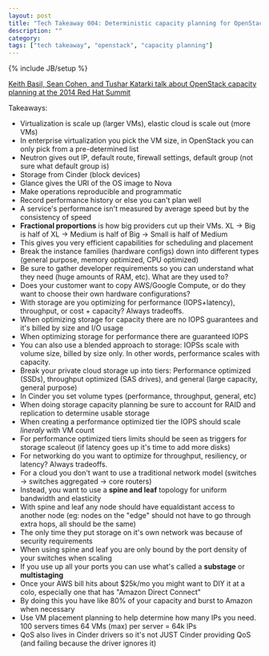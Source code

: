 ```yaml
---
layout: post
title: "Tech Takeaway 004: Deterministic capacity planning for OpenStack as elastic cloud infrastructure"
description: ""
category: 
tags: ["tech takeaway", "openstack", "capacity planning"]
---
```

{% include JB/setup %}

[Keith Basil, Sean Cohen, and Tushar Katarki talk about OpenStack capacity planning at the 2014 Red Hat Summit](https://www.youtube.com/watch?v=zVBA6URb54M)

Takeaways:

* Virtualization is scale up (larger VMs), elastic cloud is scale out (more VMs)
* In enterprise virtualization you pick the VM size, in OpenStack you can only pick from a pre-determined list
* Neutron gives out IP, default route, firewall settings, default group (not sure what default group is)
* Storage from Cinder (block devices)
* Glance gives the URI of the OS image to Nova
* Make operations reproducible and programmatic
* Record performance history or else you can't plan well
* A service's performance isn't measured by average speed but by the consistency of speed
* **Fractional proportions** is how big providers cut up their VMs.  XL -> Big is half of XL -> Medium is half of Big -> Small is half of Medium
* This gives you very efficient capabilities for scheduling and placement
* Break the instance families (hardware configs) down into different types (general purpose, memory optimized, CPU optimized)
* Be sure to gather developer requirements so you can understand what they need (huge amounts of RAM, etc).  What are they used to?
* Does your customer want to copy AWS/Google Compute, or do they want to choose their own hardware configurations?
* With storage are you optimizing for performance (IOPS+latency), throughput, or cost + capacity?  Always tradeoffs.
* When optimizing storage for capacity there are no IOPS guarantees and it's billed by size and I/O usage
* When optimizing storage for performance there are guaranteed IOPS
* You can also use a blended approach to storage: IOPSs scale with volume size, billed by size only.  In other words, performance scales with capacity.
* Break your private cloud storage up into tiers: Performance optimized (SSDs), throughput optimized (SAS drives), and general (large capacity, general purpose)
* In Cinder you set volume types (performance, throughput, general, etc)
* When doing storage capacity planning be sure to account for RAID and replication to determine usable storage
* When creating a performance optimized tier the IOPS should scale *lineraly* with VM count
* For performance optimized tiers limits should be seen as triggers for storage scaleout (if latency goes up it's time to add more disks)
* For networking do you want to optimize for throughput, resiliency, or latency?  Always tradeoffs.
* For a cloud you don't want to use a traditional network model (switches -> switches aggregated -> core routers)
* Instead, you want to use a **spine and leaf** topology for uniform bandwidth and elasticity
* With spine and leaf any node should have equaldistant access to another node (eg: nodes on the "edge" should not have to go through extra hops, all should be the same)
* The only time they put storage on it's own network was because of security requirements
* When using spine and leaf you are only bound by the port density of your switches when scaling
* If you use up all your ports you can use what's called a **substage** or **multistaging**
* Once your AWS bill hits about $25k/mo you might want to DIY it at a colo, especially one that has "Amazon Direct Connect"
* By doing this you have like 80% of your capacity and burst to Amazon when necessary
* Use VM placement planning to help determine how many IPs you need.  100 servers times 64 VMs (max) per server = 64k IPs
* QoS also lives in Cinder drivers so it's not JUST Cinder providing QoS (and failing because the driver ignores it)